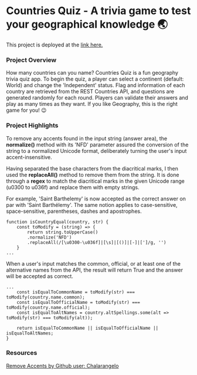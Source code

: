 # Countries Quiz - A trivia game to test your geographical knowledge 🌏

This project is deployed at the [link here.](https://countriesquizbymtdt.netlify.app/)

### Project Overview
How many countries can you name? Countries Quiz is a fun geography trivia quiz app. To begin the quiz, a player can select a continent (default: World) and change the 'Independent' status. Flag and information of each country are retrieved from the REST Countries API, and questions are generated randomly for each round. Players can validate their answers and play as many times as they want. If you like Geography, this is the right game for you! 😉

### Project Highlights
To remove any accents found in the input string (answer area), the **normalize()** method with its 'NFD' parameter assured the conversion of the string to a normalized Unicode format, deliberately turning the user's input accent-insensitive.

Having separated the base characters from the diacritical marks, I then used the **replaceAll()** method to remove them from the string. It is done through a **regex** to match the diacritical marks in the given Unicode range (u0300 to u036f) and replace them with empty strings.

For example, 'Saint Barthelemy' is now accepted as the correct answer on par with 'Saint Barthélemy'. The same notion applies to case-sensitive, space-sensitive, parentheses, dashes and apostrophes.
```
function isCountryEqual(country, str) {
    const toModify = (string) => {
        return string.toUpperCase()
        .normalize('NFD')
        .replaceAll(/[\u0300-\u036f]|[\s]|[()]|[-]|[']/g, '')
    }
...
```
When a user's input matches the common, official, or at least one of the alternative names from the API, the result will return True and the answer will be accepted as correct.
```
...
    const isEqualToCommonName = toModify(str) === toModify(country.name.common);
    const isEqualToOfficialName = toModify(str) === toModify(country.name.official);
    const isEqualToAltNames = country.altSpellings.some(alt => toModify(str) === toModify(alt));

    return isEqualToCommonName || isEqualToOfficialName || isEqualToAltNames;
}
```

### Resources
[Remove Accents by Github user: Chalarangelo](https://github.com/Chalarangelo/30-seconds-of-code/blob/master/content/snippets/js/s/remove-accents.md)

